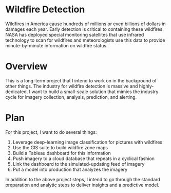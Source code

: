 # Wildfire Detection
Wildfires in America cause hundreds of millions or even billions of dollars in damages each year. Early detection is critical to containing these wildfires. NASA has deployed special monitoring satellites that use infrared technology to scan for wildfires and meteorologists use this data to provide minute-by-minute information on wildfire status. 

# Overview
This is a long-term project that I intend to work on in the background of other things. The industry for wildfire detection is massive and highly-dedicated. I want to build a small-scale solution that mimics the industry cycle for imagery collection, analysis, prediction, and alerting. 

# Plan
For this project, I want to do several things:
1. Leverage deep-learning image classification for pictures with wildfires
2. Use the GIS suite to build wildfire zone maps
3. Build a Tableau dashboard for this information
4. Push imagery to a cloud database that repeats in a cyclical fashion
5. Link the dashboard to the simulated-updating feed of imagery
6. Put a model into production that analyzes the imagery

In addition to the above project steps, I intend to go through the standard preparation and analytic steps to deliver insights and a predictive model.